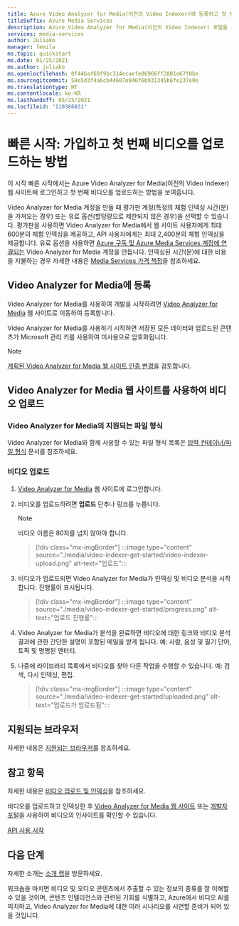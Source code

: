 ```yaml
---
title: Azure Video Analyzer for Media(이전의 Video Indexer)에 등록하고 첫 번째 비디오 업로드 - Azure
titleSuffix: Azure Media Services
description: Azure Video Analyzer for Media(이전의 Video Indexer) 포털을 사용하여 등록하고 첫 번째 비디오를 업로드하는 방법에 대해 알아봅니다.
services: media-services
author: Juliako
manager: femila
ms.topic: quickstart
ms.date: 01/25/2021
ms.author: juliako
ms.openlocfilehash: 0f446af68f9bc314ecaefe06966ff2801e67f0be
ms.sourcegitcommit: 58e5d3f4a6cb44607e946f6b931345b6fe237e0e
ms.translationtype: HT
ms.contentlocale: ko-KR
ms.lasthandoff: 05/25/2021
ms.locfileid: "110386831"
---
```

# <a name="quickstart-how-to-sign-up-and-upload-your-first-video"></a>빠른 시작: 가입하고 첫 번째 비디오를 업로드하는 방법

이 시작 빠른 시작에서는 Azure Video Analyzer for Media(이전의 Video Indexer) 웹 사이트에 로그인하고 첫 번째 비디오를 업로드하는 방법을 보여줍니다.

Video Analyzer for Media 계정을 만들 때 평가판 계정(특정의 체험 인덱싱 시간(분)을 가져오는 경우) 또는 유료 옵션(할당량으로 제한되지 않은 경우)을 선택할 수 있습니다. 평가판을 사용하면 Video Analyzer for Media에서 웹 사이트 사용자에게 최대 600분의 체험 인덱싱을 제공하고, API 사용자에게는 최대 2,400분의 체험 인덱싱을 제공합니다. 유료 옵션을 사용하면 [Azure 구독 및 Azure Media Services 계정에 연결되는](connect-to-azure.md) Video Analyzer for Media 계정을 만듭니다. 인덱싱된 시간(분)에 대한 비용을 지불하는 경우 자세한 내용은 [Media Services 가격 책정](https://azure.microsoft.com/pricing/details/media-services/)을 참조하세요. 

## <a name="sign-up-for-video-analyzer-for-media"></a>Video Analyzer for Media에 등록

Video Analyzer for Media를 사용하여 개발을 시작하려면 [Video Analyzer for Media](https://www.videoindexer.ai/) 웹 사이트로 이동하여 등록합니다.

Video Analyzer for Media를 사용하기 시작하면 저장된 모든 데이터와 업로드된 콘텐츠가 Microsoft 관리 키를 사용하여 미사용으로 암호화됩니다.

> [!NOTE]
> [계획된 Video Analyzer for Media 웹 사이트 인증 변경](./release-notes.md#planned-video-analyzer-for-media-website-authenticatication-changes)을 검토합니다.

## <a name="upload-a-video-using-the-video-analyzer-for-media-website"></a>Video Analyzer for Media 웹 사이트를 사용하여 비디오 업로드

### <a name="supported-file-formats-for-video-analyzer-for-media"></a>Video Analyzer for Media의 지원되는 파일 형식

Video Analyzer for Media와 함께 사용할 수 있는 파일 형식 목록은 [입력 컨테이너/파일 형식](../../media-services/latest/encode-media-encoder-standard-formats-reference.md) 문서를 참조하세요.

### <a name="upload-a-video"></a>비디오 업로드

1. [Video Analyzer for Media](https://www.videoindexer.ai/) 웹 사이트에 로그인합니다.
1. 비디오를 업로드하려면 **업로드** 단추나 링크를 누릅니다.

    > [!NOTE]
    > 비디오 이름은 80자를 넘지 않아야 합니다.

    > [!div class="mx-imgBorder"]
    > :::image type="content" source="./media/video-indexer-get-started/video-indexer-upload.png" alt-text="업로드":::
1. 비디오가 업로드되면 Video Analyzer for Media가 인덱싱 및 비디오 분석을 시작합니다. 진행률이 표시됩니다. 

    > [!div class="mx-imgBorder"]
    > :::image type="content" source="./media/video-indexer-get-started/progress.png" alt-text="업로드 진행률":::
1. Video Analyzer for Media가 분석을 완료하면 비디오에 대한 링크와 비디오 분석 결과에 관한 간단한 설명이 포함된 메일을 받게 됩니다. 예: 사람, 음성 및 필기 단어, 토픽 및 명명된 엔터티.
1. 나중에 라이브러리 목록에서 비디오를 찾아 다른 작업을 수행할 수 있습니다. 예: 검색, 다시 인덱싱, 편집.

    > [!div class="mx-imgBorder"]
    > :::image type="content" source="./media/video-indexer-get-started/uploaded.png" alt-text="업로드가 업로드됨":::

## <a name="supported-browsers"></a>지원되는 브라우저

자세한 내용은 [지원되는 브라우저](video-indexer-overview.md#supported-browsers)를 참조하세요.

## <a name="see-also"></a>참고 항목

자세한 내용은 [비디오 업로드 및 인덱싱](upload-index-videos.md)을 참조하세요.

비디오를 업로드하고 인덱싱한 후 [Video Analyzer for Media 웹 사이트](video-indexer-view-edit.md) 또는 [ 개발자 포털](video-indexer-use-apis.md)을 사용하여 비디오의 인사이트를 확인할 수 있습니다. 

[API 사용 시작](video-indexer-use-apis.md)

## <a name="next-steps"></a>다음 단계

자세한 소개는 [소개 랩](https://github.com/Azure-Samples/media-services-video-indexer/blob/master/IntroToVideoIndexer.md)을 방문하세요. 

워크숍을 마치면 비디오 및 오디오 콘텐츠에서 추출할 수 있는 정보의 종류를 잘 이해할 수 있을 것이며, 콘텐츠 인텔리전스와 관련된 기회를 식별하고, Azure에서 비디오 AI를 피치하고, Video Analyzer for Media에 대한 여러 시나리오를 시연할 준비가 되어 있을 것입니다.

